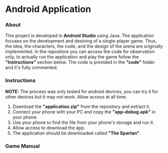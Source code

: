 # Android Application

### About
This project is developed in **Android Studio** using Java. The application focuses on the development and desining of a single-player game. Thus, the idea, the characters, the code, and the design of the arena are originally implemented. In the repositore you can access the code for observation only, to actually run the application and play the game follow the **"Instructions"** section below. The code is provided in the **"code"** folder and it's fully commented.

### Instructions
**NOTE:** The process was only tested for android devices, you can try it for other devices but it may not work.
          Allow access at all time.

1. Download the **"application.zip"** from the repository and extract it.
2. Connect your phone with your PC and copy the **"app-debug.apk"** in your phone.
3. Use your phone to find the file from your phone's storage and run it.
4. Allow access to download the app.
5. The application should be downloaded called **"The Spartan"**.

### Game Manual


